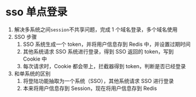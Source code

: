 # sso 单点登录

1. 解决多系统之间`session`不共享问题，完成 1 个域名登录，多个域名使用
2. SSO 步骤
    1. SSO 系统生成一个 token，并将用户信息存到 Redis 中，并设置过期时间
    2. 其他系统请求 SSO 系统进行登录，得到 SSO 返回的 token，写到 Cookie 中
    3. 每次请求时，Cookie 都会带上，拦截器得到 token，判断是否已经登录
3. 和单系统的区别
    1. 将登陆功能抽取为一个系统（SSO），其他系统请求 SSO 进行登录
    2. 本来将用户信息存到 Session，现在将用户信息存到 Redis
